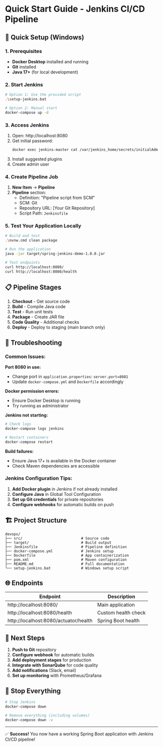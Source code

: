 # Quick Start Guide - Jenkins CI/CD Pipeline

## 🚀 Quick Setup (Windows)

### 1. Prerequisites
- **Docker Desktop** installed and running
- **Git** installed
- **Java 17+** (for local development)

### 2. Start Jenkins
```bash
# Option 1: Use the provided script
.\setup-jenkins.bat

# Option 2: Manual start
docker-compose up -d
```

### 3. Access Jenkins
1. Open: http://localhost:8080
2. Get initial password:
   ```bash
   docker exec jenkins-master cat /var/jenkins_home/secrets/initialAdminPassword
   ```
3. Install suggested plugins
4. Create admin user

### 4. Create Pipeline Job
1. **New Item** → **Pipeline**
2. **Pipeline** section:
   - Definition: "Pipeline script from SCM"
   - SCM: Git
   - Repository URL: [Your Git Repository]
   - Script Path: `Jenkinsfile`

### 5. Test Your Application Locally
```bash
# Build and test
.\mvnw.cmd clean package

# Run the application
java -jar target/spring-jenkins-demo-1.0.0.jar

# Test endpoints
curl http://localhost:8080/
curl http://localhost:8080/health
```

## 📋 Pipeline Stages

1. **Checkout** - Get source code
2. **Build** - Compile Java code
3. **Test** - Run unit tests
4. **Package** - Create JAR file
5. **Code Quality** - Additional checks
6. **Deploy** - Deploy to staging (main branch only)

## 🔧 Troubleshooting

### Common Issues:

**Port 8080 in use:**
- Change port in `application.properties`: `server.port=8081`
- Update `docker-compose.yml` and `Dockerfile` accordingly

**Docker permission errors:**
- Ensure Docker Desktop is running
- Try running as administrator

**Jenkins not starting:**
```bash
# Check logs
docker-compose logs jenkins

# Restart containers
docker-compose restart
```

**Build failures:**
- Ensure Java 17+ is available in the Docker container
- Check Maven dependencies are accessible

### Jenkins Configuration Tips:

1. **Add Docker plugin** in Jenkins if not already installed
2. **Configure Java** in Global Tool Configuration
3. **Set up Git credentials** for private repositories
4. **Configure webhooks** for automatic builds on push

## 🏗️ Project Structure
```
devops/
├── src/                           # Source code
├── target/                        # Build output
├── Jenkinsfile                    # Pipeline definition
├── docker-compose.yml             # Jenkins setup
├── Dockerfile                     # App containerization
├── pom.xml                        # Maven configuration
├── README.md                      # Full documentation
└── setup-jenkins.bat              # Windows setup script
```

## 🌐 Endpoints

| Endpoint | Description |
|----------|-------------|
| http://localhost:8080/ | Main application |
| http://localhost:8080/health | Custom health check |
| http://localhost:8080/actuator/health | Spring Boot health |

## 📝 Next Steps

1. **Push to Git** repository
2. **Configure webhook** for automatic builds
3. **Add deployment stages** for production
4. **Integrate with SonarQube** for code quality
5. **Add notifications** (Slack, email)
6. **Set up monitoring** with Prometheus/Grafana

## 🛑 Stop Everything

```bash
# Stop Jenkins
docker-compose down

# Remove everything (including volumes)
docker-compose down -v
```

---
✅ **Success!** You now have a working Spring Boot application with Jenkins CI/CD pipeline!